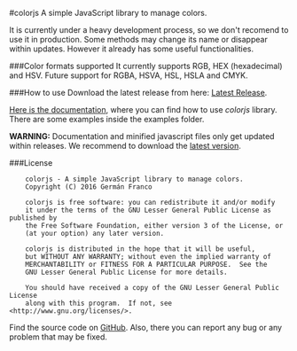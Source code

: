 #colorjs
A simple JavaScript library to manage colors. 

It is currently under a heavy development process, so we don't recomend to use it in production. Some methods may change its name or disappear within updates. However it already has some useful functionalities.

###Color formats supported
It currently supports RGB, HEX (hexadecimal) and HSV.
Future support for RGBA, HSVA, HSL, HSLA and CMYK.

###How to use
Download the latest release from here: [Latest Release](https://github.com/germanfr/colorjs/releases/latest).

[Here is the documentation](http://htmlpreview.github.io/?https://github.com/germanfr/colorjs/blob/master/doc/index.html), where you can find how to use *colorjs* library. There are some examples inside the examples folder.

**WARNING:** Documentation and minified javascript files only get updated within releases. We recommend to download the [latest version](https://github.com/germanfr/colorjs/releases/latest).

###License
```
    colorjs - A simple JavaScript library to manage colors.
    Copyright (C) 2016 Germán Franco

    colorjs is free software: you can redistribute it and/or modify
    it under the terms of the GNU Lesser General Public License as published by
    the Free Software Foundation, either version 3 of the License, or
    (at your option) any later version.

    colorjs is distributed in the hope that it will be useful,
    but WITHOUT ANY WARRANTY; without even the implied warranty of
    MERCHANTABILITY or FITNESS FOR A PARTICULAR PURPOSE.  See the
    GNU Lesser General Public License for more details.

    You should have received a copy of the GNU Lesser General Public License
    along with this program.  If not, see <http://www.gnu.org/licenses/>.
```
Find the source code on [GitHub](https://github.com/germanfr/colorjs). Also, there you can report any bug or any problem that may be fixed.
